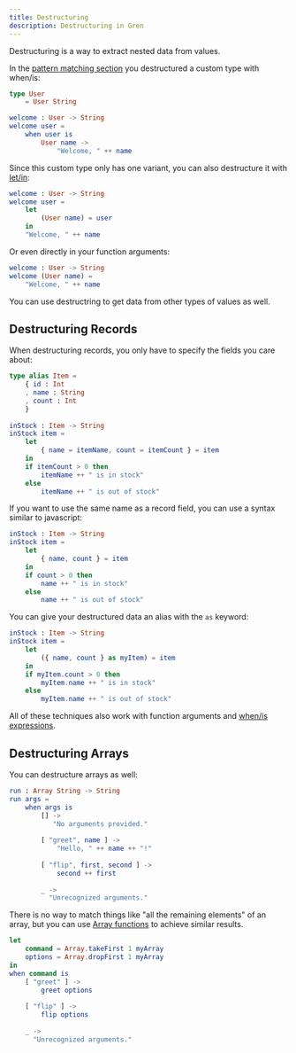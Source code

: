 ```yaml
---
title: Destructuring
description: Destructuring in Gren
---
```


Destructuring is a way to extract nested data from values.

In the [pattern matching section](/book/syntax/pattern_matching/#patterns-with-data) you destructured a custom type with when/is:

```elm
type User
    = User String

welcome : User -> String
welcome user =
    when user is
        User name ->
            "Welcome, " ++ name
```

Since this custom type only has one variant, you can also destructure it with [let/in](/book/syntax/lets/):

```elm
welcome : User -> String
welcome user =
    let
        (User name) = user
    in
    "Welcome, " ++ name
```

Or even directly in your function arguments:

```elm
welcome : User -> String
welcome (User name) =
    "Welcome, " ++ name
```

You can use destructring to get data from other types of values as well.

## Destructuring Records

When destructuring records, you only have to specify the fields you care about:

```elm
type alias Item =
    { id : Int
    , name : String
    , count : Int
    } 
    
inStock : Item -> String
inStock item =
    let
        { name = itemName, count = itemCount } = item
    in
    if itemCount > 0 then
        itemName ++ " is in stock"
    else
        itemName ++ " is out of stock"
```

If you want to use the same name as a record field, you can use a syntax similar to javascript:

```elm
inStock : Item -> String
inStock item =
    let
        { name, count } = item
    in
    if count > 0 then
        name ++ " is in stock"
    else
        name ++ " is out of stock"
```

You can give your destructured data an alias with the `as` keyword:

```elm
inStock : Item -> String
inStock item =
    let
        ({ name, count } as myItem) = item
    in
    if myItem.count > 0 then
        myItem.name ++ " is in stock"
    else
        myItem.name ++ " is out of stock"
```

All of these techniques also work with function arguments and [when/is expressions](/book/pattern-matching).

## Destructuring Arrays

You can destructure arrays as well:

```elm
run : Array String -> String
run args =
    when args is
        [] ->
           "No arguments provided."
            
        [ "greet", name ] ->
            "Hello, " ++ name ++ "!"
        
        [ "flip", first, second ] ->
            second ++ first 
            
        _ ->
          "Unrecognized arguments."
```

There is no way to match things like "all the remaining elements" of an array,
but you can use [Array functions](https://packages.gren-lang.org/package/gren-lang/core/latest/module/Array) to achieve similar results.

```elm
let
    command = Array.takeFirst 1 myArray
    options = Array.dropFirst 1 myArray
in
when command is
    [ "greet" ] ->
        greet options
    
    [ "flip" ] ->
        flip options
        
    _ ->
      "Unrecognized arguments."
```
